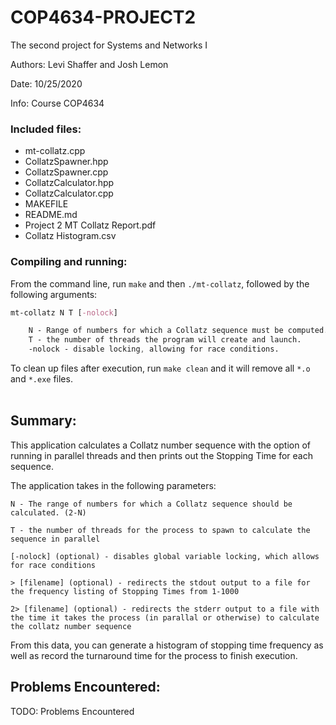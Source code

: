 # COP4634-PROJECT2
The second project for Systems and Networks I

Authors: Levi Shaffer and Josh Lemon

Date: 10/25/2020

Info: Course COP4634

### Included files:

* mt-collatz.cpp
* CollatzSpawner.hpp
* CollatzSpawner.cpp
* CollatzCalculator.hpp
* CollatzCalculator.cpp
* MAKEFILE
* README.md
* Project 2 MT Collatz Report.pdf
* Collatz Histogram.csv

### Compiling and running:

From the command line, run `make` and then `./mt-collatz`, followed by the following arguments:

```css
mt-collatz N T [-nolock]

    N - Range of numbers for which a Collatz sequence must be computed.
    T - the number of threads the program will create and launch.
    -nolock - disable locking, allowing for race conditions.
```

To clean up files after execution, run `make clean` and it will remove all `*.o` and `*.exe` files.<br/><br/>

## Summary:  
This application calculates a Collatz number sequence with the option of running in parallel threads and then prints out the Stopping Time for each sequence.

The application takes in the following parameters:

`N - The range of numbers for which a Collatz sequence should be calculated. (2-N)`

`T - the number of threads for the process to spawn to calculate the sequence in parallel`

`[-nolock] (optional) - disables global variable locking, which allows for race conditions`

`> [filename] (optional) - redirects the stdout output to a file for the frequency listing of Stopping Times from 1-1000`

`2> [filename] (optional) - redirects the stderr output to a file with the time it takes the process (in parallal or otherwise) to calculate the collatz number sequence`

From this data, you can generate a histogram of stopping time frequency as well as record the turnaround time for the process to finish execution.

## Problems Encountered:
TODO: Problems Encountered